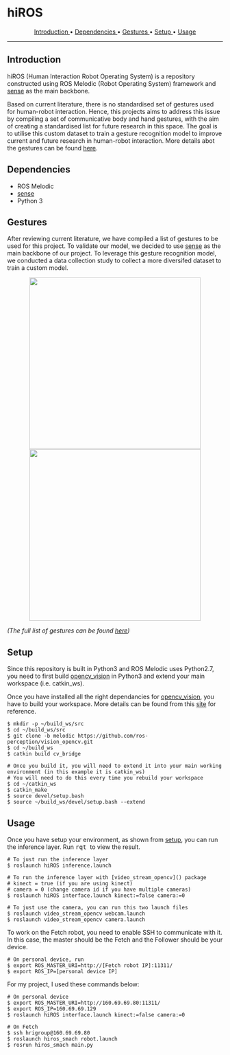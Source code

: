 # hiROS
<!-- TABLE OF CONTENTS -->
<p align="center">
    <a href=#introduction> Introduction </a> •
    <a href=#dependencies> Dependencies </a> •
    <a href=#gestures> Gestures </a> •
    <a href=#setup> Setup </a> •
    <a href=#usage> Usage </a>
</p>

----

## Introduction

hiROS (Human Interaction Robot Operating System) is a repository constructed using ROS Melodic (Robot Operating System) framework and [sense](https://github.com/TwentyBN/sense) as the main backbone.

Based on current literature, there is no standardised set of gestures used for human-robot interaction. 
Hence, this projects aims to address this issue by compiling a set of communicative body and hand gestures, with the aim of creating a standardised list for future research in this space.
The goal is to utilise this custom dataset to train a gesture recognition model to improve current and future research in human-robot interaction.
More details abot the gestures can be found [here](#gestures).


## Dependencies
- ROS Melodic
- [sense](https://github.com/TwentyBN/sense)
- Python 3


## Gestures

After reviewing current literature, we have compiled a list of gestures to be used for this project.
To validate our model, we decided to use [sense](https://github.com/TwentyBN/sense) as the main backbone of our project.
To leverage this gesture recognition model, we conducted a data collection study to collect a more diversifed dataset to train a custom model.

<p align="center">
    <img src="docs/gesture_1.gif" width="400px">
    <img src="docs/gesture_24.gif" width="400px">
</p>

*(The full list of gestures can be found [here](https://youtube.com/playlist?list=PL-MdrmgE0ZdsBIVYdPruDXcg29n1nCLXA))*


## Setup

Since this repository is built in Python3 and ROS Melodic uses Python2.7, you need to first build [opencv_vision](https://github.com/ros-perception/vision_opencv) in Python3 and extend your main workspace (i.e. catkin_ws).


Once you have installed all the right dependancies for [opencv_vision](https://github.com/ros-perception/vision_opencv), you have to build your workspace. 
More details can be found from this [site](https://medium.com/@beta_b0t/how-to-setup-ros-with-python-3-44a69ca36674) for reference.

```
$ mkdir -p ~/build_ws/src
$ cd ~/build_ws/src
$ git clone -b melodic https://github.com/ros-perception/vision_opencv.git
$ cd ~/build_ws
$ catkin build cv_bridge

# Once you build it, you will need to extend it into your main working environment (in this example it is catkin_ws)
# You will need to do this every time you rebuild your workspace
$ cd ~/catkin_ws
$ catkin_make
$ source devel/setup.bash
$ source ~/build_ws/devel/setup.bash --extend
```

## Usage

Once you have setup your environment, as shown from [setup](#setup), you can run the inference layer. Run <kbd> rqt </kbd> to view the result. 

```
# To just run the inference layer
$ roslaunch hiROS inference.launch

# To run the inference layer with [video_stream_opencv]() package
# kinect = true (if you are using kinect)
# camera = 0 (change camera id if you have multiple cameras)
$ roslaunch hiROS interface.launch kinect:=false camera:=0

# To just use the camera, you can run this two launch files
$ roslaunch video_stream_opencv webcam.launch
$ roslaunch video_stream_opencv camera.launch
```

To work on the Fetch robot, you need to enable SSH to communicate with it. In this case, the master should be the Fetch and the Follower should be your device.

```
# On personal device, run
$ export ROS_MASTER_URI=http://[Fetch robot IP]:11311/
$ export ROS_IP=[personal device IP]
```

For my project, I used these commands below:
```
# On personal device
$ export ROS_MASTER_URI=http://160.69.69.80:11311/
$ export ROS_IP=160.69.69.129
$ roslaunch hiROS interface.launch kinect:=false camera:=0

# On Fetch
$ ssh hrigroup@160.69.69.80
$ roslaunch hiros_smach robot.launch
$ rosrun hiros_smach main.py
```
